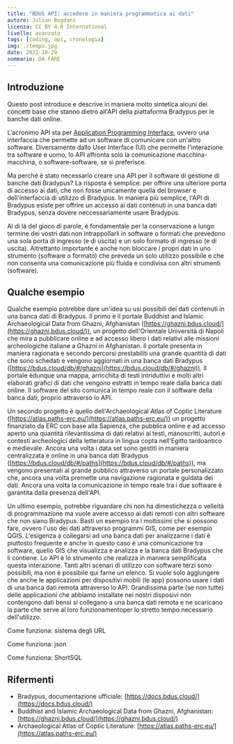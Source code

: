 ```yaml
---
title: "BDUS API: accedere in maniera programmatica ai dati"
autore: Julian Bogdani
licenza: CC BY 4.0 International
livello: avanzato
tags: [coding, api, cronologia]
img: ./tempo.jpg
date: 2022-10-29
sommario: DA FARE
---
```


## Introduzione

Questo post introduce e descrive in maniera molto sintetica alcuni dei concetti base che stanno dietro all'API della piattaforma Bradypus per le banche dati online.

L'acronimo API sta per [Application Programming Interface](https://it.wikipedia.org/wiki/Application_programming_interface), ovvero una interfaccia che permette ad un software di comunicare con un'altro software. Diversamente dallo User Interface (UI) che permette l'interazione tra software e uomo, lo API affronta solo la comunicazione macchina-macchina, o software-software, se si preferisce.

Ma perché è stato necessario creare una API per il software di gestione di banche dati Bradypus? La risposta è semplice: per offrire una ulteriore porta di accesso ai dati, che non fosse unicamente quella del browser e dell'interfaccia di utilizzo di Bradypus. In maniera più semplice, l'API di Bradypus esiste per offrire un accesso ai dati contenuti in una banca dati Bradypus, senza dovere neccessariamente usare Bradypus.

Al di là del gioco di parole, è fondamentale per la conservazione a lungo termine dei vostri dati non intrappollarli in software o formati che prevedono una sola porta di ingresso (e di uscita) e un solo formato di ingresso (e di uscita). Altrettanto importante è anche non bloccare i propri dati in uno strumento (software o formato) che preveda un solo utilizzo possibile e che non consenta una comunicazione più fluida e condivisa con altri strumenti (software).

## Qualche esempio

Qualche esempio potrebbe dare un'idea su usi possibili dei dati contenuti in una banca dati di Bradypus. Il primo è il portale Buddhist and Islamic Archaeological Data from Ghazni, Afghanistan ([https://ghazni.bdus.cloud/](https://ghazni.bdus.cloud/)), un progetto dell'Orientale Università di Napoli che mira a pubblicare online e ad accesso libero i dati relativi alle missioni archeologiche italiane a Ghazni in Afghanistan. Il portale presenta in maniera ragionata e secondo percorsi prestabiliti una grande quantità di dati che sono schedati e vengono aggiornati in una banca dati Bradypus ([https://bdus.cloud/db/#/ghazni](https://bdus.cloud/db/#/ghazni)). Il portale èdunque una mappa, arricchita di testi intriduttivi e molti altri elaborati grafici di dati che vengono estratti in tempo reale dalla banca dati online. Il software del sito comunica in tempo reale con il software della banca dati, proprio attraverso lo API.

Un secondo progetto è quello dell'Archaeological Atlas of Coptic Literature ([https://atlas.paths-erc.eu/](https://atlas.paths-erc.eu/)) un progetto finanziato da ERC con base alla Sapienza, che pubblica online e ad accesso aperto una quantità rilevantissima di dati relativi ai testi, manoscritti, autori e contesti archeologici della letteratura in lingua copta nell'Egitto tardoantico e medievale. Ancora una volta i data set sono gestiti in maniera centralizzata e online in una banca dati Bradypus ([https://bdus.cloud/db/#/paths](https://bdus.cloud/db/#/paths)), ma vengono presentati al grande pubblico attraverso un portale personalizzato che, ancora una volta premette una navigazione ragionata e guidata dei dati. Ancora una volta la comunicazione in tempo reale tra i due software è garantita dalla presenza dell'API.

Un ultimo esempio, potrebbe riguardare chi non ha dimestichezza o velleità di programmazione ma vuole avere accesso ai dati remoti con altri software che non siano Bradypus. Basti un esempio tra i moltissimi che si possono fare, ovvero l'uso dei dati attraverso programmi GIS, come per esempio QGIS. L'esigenza a collegarsi ad una banca dati per analizzarne i dati è piuttosto frequente e anche in questo caso è una comunicazione tra software, quello GIS che visualizza e analizza e la banca dati Bradypus che li contiene. Lo API è lo strumento che realizza in maniera semplificata questa interazione.
Tanti altri scenari di utilizzo con software terzi sono possibili, ma non è possibile qui farne un elenco. Si vuole solo aggiungere che anche le applicazioni per dispositivi mobili (le app) possono usare i dati di una banca dati remota attraverso lo API. Grandissima parte (se non tutte) delle applicazioni che abbiamo installate nei nostri disposivi non contengono dati bensì si collegano a una banca dati remota e ne scaricano la parte che serve al loro funzionamentoper lo stretto tempo necessario dell'utilizzo.

Come funziona: sistema degli URL

Come funziona: json

Come funziona: ShortSQL

## Rifermenti
- Bradypus, documentazione ufficiale: [https://docs.bdus.cloud/](https://docs.bdus.cloud/)
- Buddhist and Islamic Archaeological Data from Ghazni, Afghanistan: [https://ghazni.bdus.cloud/](https://ghazni.bdus.cloud/)
- Archaeological Atlas of Coptic Literature: [https://atlas.paths-erc.eu/](https://atlas.paths-erc.eu/)